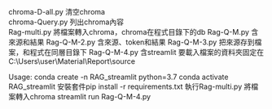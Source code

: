 chroma-D-all.py 清空chroma <br>
chroma-Query.py 列出chroma內容 <br>
Rag-multi.py  將檔案轉入chroma，chroma在程式目錄下的db
Rag-Q-M.py     含來源和結果
Rag-Q-M-2.py 含來源、token和結果
Rag-Q-M-3.py  把來源存到檔案，和程式在同層目錄下
Rag-Q-M-4.py  含streamlit
要載入檔案的資料夾固定在 C:\Users\user\Material\Report\source

Usage:
conda create -n RAG_streamlit python=3.7
conda activate RAG_streamlit
安裝套件pip install -r requirements.txt
執行Rag-multi.py  將檔案轉入chroma
streamlit run Rag-Q-M-4.py
